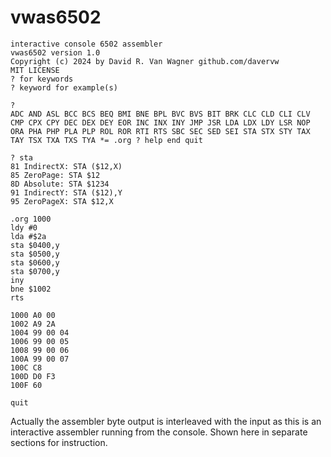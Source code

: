# vwas6502

````
interactive console 6502 assembler
vwas6502 version 1.0
Copyright (c) 2024 by David R. Van Wagner github.com/davervw
MIT LICENSE
? for keywords
? keyword for example(s)

?
ADC AND ASL BCC BCS BEQ BMI BNE BPL BVC BVS BIT BRK CLC CLD CLI CLV 
CMP CPX CPY DEC DEX DEY EOR INC INX INY JMP JSR LDA LDX LDY LSR NOP 
ORA PHA PHP PLA PLP ROL ROR RTI RTS SBC SEC SED SEI STA STX STY TAX 
TAY TSX TXA TXS TYA *= .org ? help end quit

? sta
81 IndirectX: STA ($12,X)
85 ZeroPage: STA $12
8D Absolute: STA $1234
91 IndirectY: STA ($12),Y
95 ZeroPageX: STA $12,X

.org 1000
ldy #0
lda #$2a
sta $0400,y
sta $0500,y
sta $0600,y
sta $0700,y
iny
bne $1002
rts

1000 A0 00
1002 A9 2A
1004 99 00 04
1006 99 00 05
1008 99 00 06
100A 99 00 07
100C C8
100D D0 F3
100F 60

quit
````

Actually the assembler byte output is interleaved with the input as this is an interactive assembler running from the console.  Shown here in separate sections for instruction.
